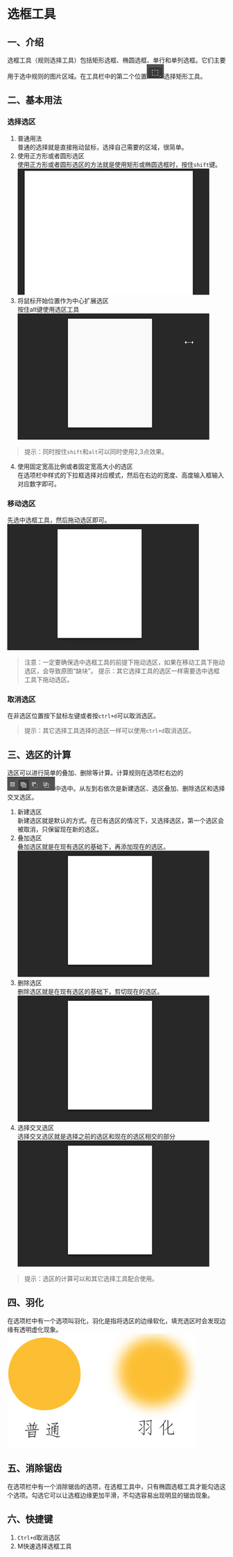# 选框工具

## 一、介绍
选框工具（规则选择工具）包括矩形选框、椭圆选框、单行和单列选框。它们主要用于选中规则的图片区域。在工具栏中的第二个位置![icon](/images/select/rect-icon.jpg)选择矩形工具。

## 二、基本用法
### 选择选区
1. 普通用法  
普通的选择就是直接拖动鼠标，选择自己需要的区域，很简单。
2. 使用正方形或者圆形选区  
使用正方形或者圆形选区的方法就是使用矩形或椭圆选框时，按住`shift`键。  
![regular](/images/select/rect-regular.gif)  
3. 将鼠标开始位置作为中心扩展选区  
按住alt键使用选区工具  
![origin](/images/select/rect-origin.gif)  
> 提示：同时按住`shift`和`alt`可以同时使用2,3点效果。
4. 使用固定宽高比例或者固定宽高大小的选区  
在选项栏中样式的下拉框选择对应模式，然后在右边的宽度、高度输入框输入对应数字即可。

### 移动选区
先选中选框工具，然后拖动选区即可。  
![move](/images/select/rect-move.gif)
> 注意：一定要确保选中选框工具的前提下拖动选区，如果在移动工具下拖动选区，会导致原图“缺块”。
> 提示：其它选择工具的选区一样需要选中选框工具下拖动选区。

### 取消选区
在非选区位置按下鼠标左键或者按`ctrl+d`可以取消选区。  
> 提示：其它选择工具选择的选区一样可以使用`ctrl+d`取消选区。

## 三、选区的计算
选区可以进行简单的叠加、删除等计算。计算规则在选项栏右边的![select-calc](/images/select/select-calc.jpg)中选中。从左到右依次是新建选区、选区叠加、删除选区和选择交叉选区。  
1. 新建选区  
新建选区就是默认的方式。在已有选区的情况下，又选择选区，第一个选区会被取消，只保留现在新的选区。
2. 叠加选区  
叠加选区就是在现有选区的基础下，再添加现在的选区。  
![select-add](/images/select/select-add.gif)  
3. 删除选区  
删除选区就是在现有选区的基础下，剪切现在的选区。    
![select-del](/images/select/select-del.gif)  
4. 选择交叉选区  
选择交叉选区就是选择之前的选区和现在的选区相交的部分  
![select-intersect](/images/select/select-intersect.gif)  
> 提示：选区的计算可以和其它选择工具配合使用。

## 四、羽化
在选项栏中有一个选项叫羽化，羽化是指将选区的边缘软化，填充选区时会发现边缘有透明虚化现象。
![select-feather](/images/select/select-feather.jpg)  

## 五、消除锯齿
在选项栏中有一个消除锯齿的选项，在选框工具中，只有椭圆选框工具才能勾选这个选项。勾选它可以让选框边缘更加平滑，不勾选容易出现明显的锯齿现象。

## 六、快捷键
1. `Ctrl+d`取消选区
2. M快速选择选框工具 